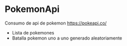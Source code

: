 # PokemonApi

Consumo de api de pokemon https://pokeapi.co/

- Lista de pokemones
- Batalla pokemon uno a uno generado aleatoriamente

